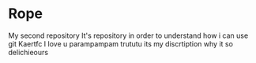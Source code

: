# Rope
My second repository
It's repository in order to understand how i can use git
Kaertfc
I love u parampampam trututu 
its my discrtiption
why it so delichieours 
